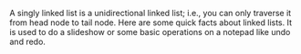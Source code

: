 A singly linked list is a unidirectional linked list; i.e., you can only traverse it from head node to tail node. Here are some quick facts about linked lists. It is used to do a slideshow or some basic operations on a notepad like undo and redo.
